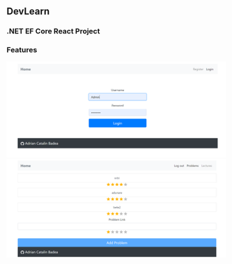 
## DevLearn

### .NET EF Core React Project


### Features



![](images/images_1.png)
![](images/images_2.png)
